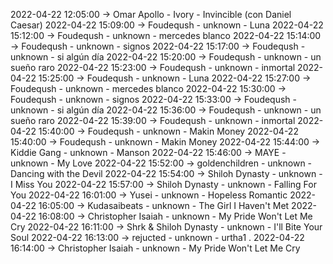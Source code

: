 2022-04-22 12:05:00 -> Omar Apollo - Ivory - Invincible (con Daniel Caesar)
2022-04-22 15:09:00 -> Foudeqush - unknown - Luna
2022-04-22 15:12:00 -> Foudeqush - unknown - mercedes blanco
2022-04-22 15:14:00 -> Foudeqush - unknown - signos
2022-04-22 15:17:00 -> Foudeqush - unknown - si algún día
2022-04-22 15:20:00 -> Foudeqush - unknown - un sueño raro
2022-04-22 15:23:00 -> Foudeqush - unknown - inmortal
2022-04-22 15:25:00 -> Foudeqush - unknown - Luna
2022-04-22 15:27:00 -> Foudeqush - unknown - mercedes blanco
2022-04-22 15:30:00 -> Foudeqush - unknown - signos
2022-04-22 15:33:00 -> Foudeqush - unknown - si algún día
2022-04-22 15:36:00 -> Foudeqush - unknown - un sueño raro
2022-04-22 15:39:00 -> Foudeqush - unknown - inmortal
2022-04-22 15:40:00 -> Foudeqush - unknown - Makin Money
2022-04-22 15:40:00 -> Foudeqush - unknown - Makin Money
2022-04-22 15:44:00 -> Kiddie Gang - unknown - Manson
2022-04-22 15:46:00 -> MAYE - unknown - My Love
2022-04-22 15:52:00 -> goldenchildren - unknown - Dancing with the Devil
2022-04-22 15:54:00 -> Shiloh Dynasty - unknown - I Miss You
2022-04-22 15:57:00 -> Shiloh Dynasty - unknown - Falling For You
2022-04-22 16:01:00 -> Yusei - unknown - Hopeless Romantic
2022-04-22 16:05:00 -> Kudasaibeats - unknown - The Girl I Haven't Met
2022-04-22 16:08:00 -> Christopher Isaiah - unknown - My Pride Won't Let Me Cry
2022-04-22 16:11:00 -> Shrk & Shiloh Dynasty - unknown - I'll Bite Your Soul
2022-04-22 16:13:00 -> rejucted - unknown - urtha1 .
2022-04-22 16:14:00 -> Christopher Isaiah - unknown - My Pride Won't Let Me Cry
